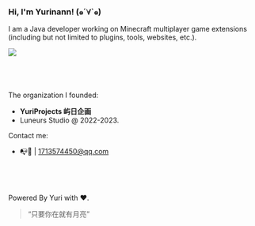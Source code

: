 ### Hi, I'm Yurinann! (๑´∀`๑)

I am a Java developer working on Minecraft multiplayer game extensions (including but not limited to plugins, tools, websites, etc.).

<img src="https://github-readme-stats.vercel.app/api?username=Yurinann&show_icons=true&locale=cn&include_all_commits=true&count_private=true&shide_title=false"/>

#

<br>

The organization I founded:
- **YuriProjects 屿日企画**
- Luneurs Studio @ 2022-2023.

Contact me: 
- 📭🐧 | 1713574450@qq.com

#

<br>

Powered By Yuri with ❤️.
> “只要你在就有月亮”
